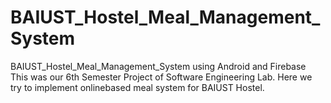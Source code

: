 # BAIUST_Hostel_Meal_Management_System
BAIUST_Hostel_Meal_Management_System using Android and Firebase This was our 6th Semester Project of Software Engineering Lab. Here we try to implement onlinebased meal system for BAIUST Hostel.
